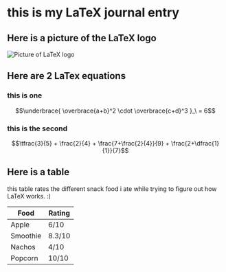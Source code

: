 # this is my LaTeX journal entry



## Here is a picture of the LaTeX logo

![Picture of LaTeX logo](https://images.dwncdn.net/images/t_app-cover-s,f_auto/p/9f17e917-7f29-4d22-a7fc-b2816cddddec/1808186295/2121_4-77576175-imgingest-3432842257878972364.png)

## Here are 2 LaTex equations 

### this is one


$$\underbrace{
\overbrace{a+b}^2 \cdot \overbrace{c+d}^3
}_\ = 6$$

### this is the second


$$\tfrac{3}{5} + \frac{2}{4} + \frac{7+\frac{2}{4}}{9} + \frac{2+\dfrac{1}{1}}{7}$$

## Here is a table

this table rates the different snack food i ate while trying to figure out how LaTeX works. :)

| Food | Rating |
| ---- | ----- |
| Apple | 6/10 |
| Smoothie | 8.3/10 |
| Nachos | 4/10 |
| Popcorn | 10/10 |



